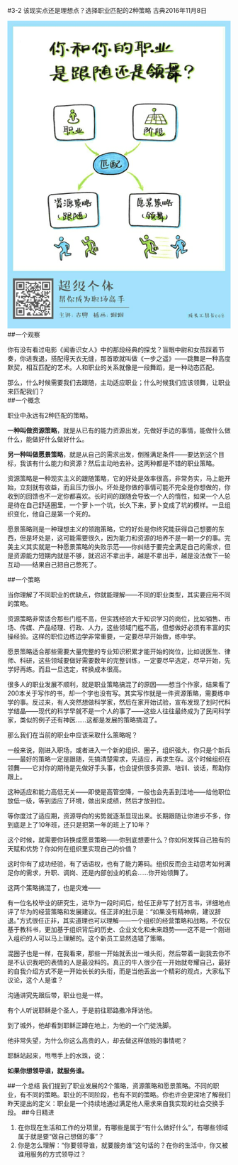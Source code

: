 #3-2 该现实点还是理想点？选择职业匹配的2种策略
古典2016年11月8日

![](./_image/WechatIMG30.png)
##一个观察

你有没有看过电影《闻香识女人》中的那段经典的探戈？盲眼中尉和女孩踩着节奏，你进我退，搭配得天衣无缝，那首歌就叫做《一步之遥》——跳舞是一种高度默契，相互匹配的艺术。人和职业的关系就像是一段舞蹈，是一种动态匹配。

那么，什么时候需要我们去跟随，主动适应职业；什么时候我们应该领舞，让职业来匹配我们？  
##一个概念

职业中永远有2种匹配的策略。

**一种叫做资源策略**，就是从已有的能力资源出发，先做好手边的事情，能做什么做什么，能做好什么做好什么。

**另一种叫做愿景策略**，就是从自己的需求出发，倒推满足条件——要达到这个目标，我该有什么能力和资源？然后主动地去补。这两种都是不错的职业策略。

资源策略是一种现实主义的跟随策略，它的好处是效率很高，非常务实，马上能开始，立刻就有收益，而且压力很小。坏处是你做的事情可能不完全是你想做的，你收到的回馈也不一定你都喜欢。长时间的跟随会导致一个人的惰性，如果一个人总是待在自己舒适圈里，一个萝卜一个坑，长久下来，萝卜变成了坑的模样。一旦组织变化，他自己是第一个死的。

愿景策略则是一种理想主义的领跑策略，它的好处是你终究能获得自己想要的东西，但是坏处是，这可能需要很久，因为能力和资源的培养不是一朝一夕的事。完美主义其实就是一种愿景策略的失败示范——你纠结于要完全满足自己的需求，但是资源能力短期内就是不够，就迟迟不拿出手，越是不拿出手，越是没法做下一轮互动——结果自己把自己憋死了。

##一个策略

当你理解了不同职业的优缺点，你就能理解——不同的职业类型，其实要应用不同的策略。

资源策略非常适合那些门槛不高，但实践经验大于知识学习的岗位，比如销售、市场、传媒、产品经理、行政、人力，这些领域门槛不高，但想做好必须有丰富的实操经验。这样的职位边练边学非常重要，一定要尽早开始做，练中学。

愿景策略适合那些需要大量完整的专业知识积累才能开始的岗位，比如说医生、律师、科研，这些领域要做好需要数年的完整训练，一定要尽早选定，尽早开始，先学好再练。而且一旦选定，转换成本很高。

很多人的职业发展不顺利，就是职业策略搞混了的原因——想当个作家，结果看了200本关于写作的书，却一个字也没有写。其实写作就是一件资源策略，需要练中学的事。反过来，有人突然想做科学家，然后在家开始试验，宣布发现了划时代科学结晶——现代的科学早就不是一个人的事了——这些人往往最终成为了民间科学家，类似的例子还有神医……这都是发展的策略搞混了。

那么我们在当前的职业中应该采取什么策略呢？ 

一般来说，刚进入职场，或者进入一个新的组织、圈子，组织强大，你只是个新兵——最好的策略一定是跟随，先搞清楚需求，先适应，再求生存。这个时候组织在领舞——它对你的期待是先做好手头事，也会提供很多资源、培训、谈话，帮助你跟上。

这种适应和能力高低无关——即使是高管空降，一般也会先丢到洼地——给他职位放低一级，等到适应了环境，做出来成绩，然后才放到位。

等你度过了适应期，资源导向的劣势就逐渐显现出来。长期跟随让你进步不多，你到底是上了10年班，还只是把第一年的班上了10年？

这个时候，就需要你转换成愿景策略——你到底想要什么？你如何发挥自己独有的天赋和优势？你如何在组织里实现自己的价值？

这时你有了成功经验，有了话语权，也有了能力筹码。组织反而会主动思考如何满足你的需求，升职、调岗、还是内部创业的机会……你开始领舞了。

这两个策略搞混了，也是灾难——

有一位名校毕业的研究生，进华为一段时间后，给任正非写了封万言书，详细地点评了华为的经营策略和发展建议。任正非的批示是：“如果没有精神病，建议辞退。”方式很任正非，其实道理也可以理解——一个组织的经营策略和战略，不仅仅基于教科书，更加基于组织背后的历史、企业文化和未来趋势——这不是一个刚进入组织的人可以马上理解的。这个新员工显然选错了策略。

混圈子也是一样，在我看来，那些一开始就丢出一堆头衔，然后带着一副我去你不是不认识我吧的表情的人是最没料的。真正的牛人很少在一开始就夸耀自己，最好的自我介绍方式不是一开始长长的头衔，而是当他丢出一个精彩的观点，大家私下议论，这个人是谁？

沟通讲究先跟后带，职业也是一样。

有个人听说耶稣是个圣人，于是前往耶路撒冷拜访他。

到了城外，他却看到耶稣正蹲在地上，为他的一个门徒洗脚。

他非常失望，为什么你这么高贵的人，却去做这样低贱的事情呢？

耶稣站起来，甩甩手上的水珠，说：

**如果你想领导谁，就服务谁。**

##一个总结
我们提到了职业发展的2个策略，资源策略和愿景策略。不同的职业，有不同的策略。职业的不同阶段，也有不同的策略。你也许会更深地了解我们昨天提出的定义：职业是一个持续地通过满足他人需求来自我实现的社会交换手段。
##今日精进
1. 在你现在生活和工作的分项里，有哪些是属于“有什么做好什么”，有哪些领域属于就是要“做自己想做的事”？
2. 你是怎么理解：“你要领导谁，就要服务谁”这句话的？在你的生活中，你又被谁用服务的方式领导过？